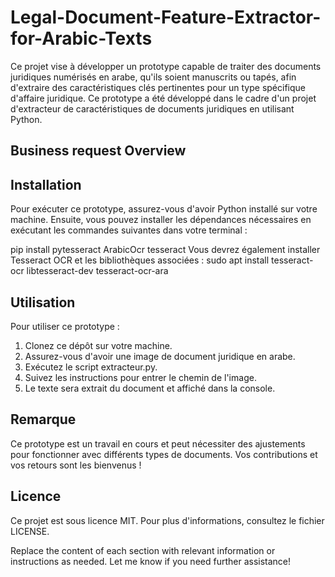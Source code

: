 # Legal-Document-Feature-Extractor-for-Arabic-Texts
Ce projet vise à développer un prototype capable de traiter des documents juridiques numérisés en arabe, qu'ils soient manuscrits ou tapés, afin d'extraire des caractéristiques clés pertinentes pour un type spécifique d'affaire juridique.
Ce prototype a été développé dans le cadre d'un projet d'extracteur de caractéristiques de documents juridiques en utilisant Python.

## Business request Overview
## Installation

Pour exécuter ce prototype, assurez-vous d'avoir Python installé sur votre machine. Ensuite, vous pouvez installer les dépendances nécessaires en exécutant les commandes suivantes dans votre terminal :

pip install pytesseract ArabicOcr tesseract
Vous devrez également installer Tesseract OCR et les bibliothèques associées :
sudo apt install tesseract-ocr libtesseract-dev tesseract-ocr-ara


## Utilisation
Pour utiliser ce prototype :

1. Clonez ce dépôt sur votre machine.
2. Assurez-vous d'avoir une image de document juridique en arabe.
3. Exécutez le script extracteur.py.
4. Suivez les instructions pour entrer le chemin de l'image.
5. Le texte sera extrait du document et affiché dans la console.



## Remarque
Ce prototype est un travail en cours et peut nécessiter des ajustements pour fonctionner avec différents types de documents. Vos contributions et vos retours sont les bienvenus !

## Licence
Ce projet est sous licence MIT. Pour plus d'informations, consultez le fichier LICENSE.

Replace the content of each section with relevant information or instructions as needed. Let me know if you need further assistance!

